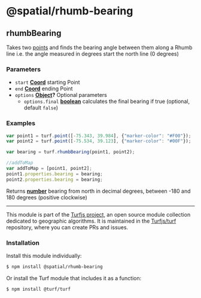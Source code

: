# @spatial/rhumb-bearing

<!-- Generated by documentation.js. Update this documentation by updating the source code. -->

## rhumbBearing

Takes two [points][1] and finds the bearing angle between them along a Rhumb line
i.e. the angle measured in degrees start the north line (0 degrees)

### Parameters

-   `start` **[Coord][2]** starting Point
-   `end` **[Coord][2]** ending Point
-   `options` **[Object][3]?** Optional parameters
    -   `options.final` **[boolean][4]** calculates the final bearing if true (optional, default `false`)

### Examples

```javascript
var point1 = turf.point([-75.343, 39.984], {"marker-color": "#F00"});
var point2 = turf.point([-75.534, 39.123], {"marker-color": "#00F"});

var bearing = turf.rhumbBearing(point1, point2);

//addToMap
var addToMap = [point1, point2];
point1.properties.bearing = bearing;
point2.properties.bearing = bearing;
```

Returns **[number][5]** bearing from north in decimal degrees, between -180 and 180 degrees (positive clockwise)

[1]: https://tools.ietf.org/html/rfc7946#section-3.1.2

[2]: https://tools.ietf.org/html/rfc7946#section-3.1.1

[3]: https://developer.mozilla.org/docs/Web/JavaScript/Reference/Global_Objects/Object

[4]: https://developer.mozilla.org/docs/Web/JavaScript/Reference/Global_Objects/Boolean

[5]: https://developer.mozilla.org/docs/Web/JavaScript/Reference/Global_Objects/Number

<!-- This file is automatically generated. Please don't edit it directly:
if you find an error, edit the source file (likely index.js), and re-run
./scripts/generate-readmes in the turf project. -->

---

This module is part of the [Turfjs project](http://turfjs.org/), an open source
module collection dedicated to geographic algorithms. It is maintained in the
[Turfjs/turf](https://github.com/Turfjs/turf) repository, where you can create
PRs and issues.

### Installation

Install this module individually:

```sh
$ npm install @spatial/rhumb-bearing
```

Or install the Turf module that includes it as a function:

```sh
$ npm install @turf/turf
```
